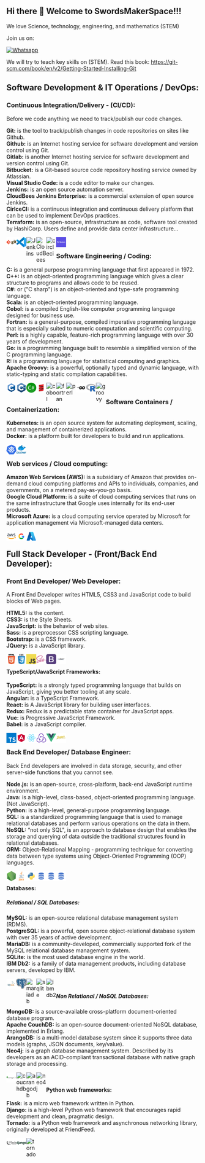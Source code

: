 ## Hi there 👋 Welcome to SwordsMakerSpace!!!

We love Science, technology, engineering, and mathematics (STEM)

Join us on:

[![Whatsapp](https://img.shields.io/badge/WhatsApp-25D366?style=for-the-badge&logo=whatsapp&logoColor=white)](https://chat.whatsapp.com/FroxOCYrv2f3yCxueZdIkY) 

We will try to teach key skills on (STEM). Read this book: https://git-scm.com/book/en/v2/Getting-Started-Installing-Git

## Software Development & IT Operations / DevOps:

### Continuous Integration/Delivery - (CI/CD):

Before we code anything we need to track/publish our code changes. 

**Git:** is the tool to track/publish changes in code repositories on sites like Github.
<br />
**Github:** is an Internet hosting service for software development and version control using Git.
<br />
**Gitlab:** is another Internet hosting service for software development and version control using Git.
<br />
**Bitbucket:** is a Git-based source code repository hosting service owned by Atlassian. 
<br />
**Visual Studio Code:** is a code editor to make our changes.
<br />
**Jenkins:** is an open source automation server.
<br />
**CloudBees Jenkins Enterprise:** is a commercial extension of open source Jenkins.
<br />
**CirlceCI:** is a continuous integration and continuous delivery platform that can be used to implement DevOps practices.
<br />
**Terraform:** is an open-source, infrastructure as code, software tool created by HashiCorp. Users define and provide data center infrastructure...
<br />

[<img align="left" alt="Git" width="26px" src="https://raw.githubusercontent.com/github/explore/80688e429a7d4ef2fca1e82350fe8e3517d3494d/topics/git/git.png" />][git]
[<img align="left" alt="Visual Studio Code" width="26px" src="https://raw.githubusercontent.com/github/explore/80688e429a7d4ef2fca1e82350fe8e3517d3494d/topics/visual-studio-code/visual-studio-code.png" />][visualstudio]
[<img align="left" alt="Jenkins" width="26px" src="https://upload.wikimedia.org/wikipedia/commons/thumb/e/e9/Jenkins_logo.svg/1200px-Jenkins_logo.svg.png" />][jenkins]
[<img align="left" alt="CloudBees" width="26px" src="https://avatars.githubusercontent.com/u/18043353?s=200&v=4" />][cloudbees]
[<img align="left" alt="circleci" width="26px" src="https://avatars.githubusercontent.com/u/1231870?s=200&v=4" />][circleci]
[<img align="left" alt="terraform" width="26px" src="https://raw.githubusercontent.com/github/explore/80688e429a7d4ef2fca1e82350fe8e3517d3494d/topics/terraform/terraform.png" />][terraform]

<br />

### Software Engineering / Coding:
**C:** is a general purpose programming language that first appeared in 1972.
<br/>
**C++:** is an object-oriented programming language which gives a clear structure to programs and allows code to be reused.
<br/>
**C#:** or ("C sharp") is an object-oriented and type-safe programming language.
<br/>
**Scala:** is an object-oriented programming language.
<br />
**Cobol:** is a compiled English-like computer programming language designed for business use.
<br />
**Fortran:** is a general-purpose, compiled imperative programming language that is especially suited to numeric computation and scientific computing.
<br />
**Perl:** is a highly capable, feature-rich programming language with over 30 years of development.
<br />
**Go:** is a programming language built to resemble a simplified version of the C programming language.
<br />
**R:** is a programming language for statistical computing and graphics.
<br />
**Apache Groovy:** is a powerful, optionally typed and dynamic language, with static-typing and static compilation capabilities.

[<img align="left" alt="c" width="26px" src="https://raw.githubusercontent.com/github/explore/f3e22f0dca2be955676bc70d6214b95b13354ee8/topics/c/c.png"/>][c]
[<img align="left" alt="cpp" width="26px" src="https://raw.githubusercontent.com/github/explore/180320cffc25f4ed1bbdfd33d4db3a66eeeeb358/topics/cpp/cpp.png"/>][cpp]
[<img align="left" alt="c#" width="26px" src="https://raw.githubusercontent.com/github/explore/80688e429a7d4ef2fca1e82350fe8e3517d3494d/topics/csharp/csharp.png"/>][c#]
[<img align="left" alt="scala" width="26px" src="https://raw.githubusercontent.com/github/explore/80688e429a7d4ef2fca1e82350fe8e3517d3494d/topics/scala/scala.png"/>][scala]
[<img align="left" alt="cobol" width="26px" src="https://static.javatpoint.com/tutorial/cobol/images/cobol-tutorial.png"/>][cobol]
[<img align="left" alt="fortran" width="26px" src="https://upload.wikimedia.org/wikipedia/commons/thumb/b/b8/Fortran_logo.svg/1200px-Fortran_logo.svg.png"/>][fortran]
[<img align="left" alt="perl" width="26px" src="https://upload.wikimedia.org/wikipedia/en/thumb/5/56/Perl_language_logo.svg/120px-Perl_language_logo.svg.png"/>][perl]
[<img align="left" alt="go" width="26px" src="https://raw.githubusercontent.com/github/explore/80688e429a7d4ef2fca1e82350fe8e3517d3494d/topics/go/go.png"/>][go]
[<img align="left" alt="r" width="26px" src="https://raw.githubusercontent.com/github/explore/80688e429a7d4ef2fca1e82350fe8e3517d3494d/topics/r/r.png"/>][r]
[<img align="left" alt="groovy" width="26px" src="https://raw.githubusercontent.com/groovy/artwork/master/medium.png"/>][groovy]


<br />

### Software Containers / Containerization:

**Kubernetes:** is an open source system for automating deployment, scaling, and management of containerized applications.
<br />
**Docker:** is a platform built for developers to build and run applications.

[<img align="left" alt="kubernetes" width="26px" src="https://raw.githubusercontent.com/github/explore/01ea2a586e5da744792d0ccfce2f68b861f29301/topics/kubernetes/kubernetes.png"/>][kubernetes]
[<img align="left" alt="docker" width="26px" src="https://raw.githubusercontent.com/github/explore/80688e429a7d4ef2fca1e82350fe8e3517d3494d/topics/docker/docker.png"/>][docker]

<br />

### Web services / Cloud computing:

**Amazon Web Services (AWS):** is a subsidiary of Amazon that provides on-demand cloud computing platforms and APIs to individuals, companies, and governments, on a metered pay-as-you-go basis.
<br />
**Google Cloud Platform:** is a suite of cloud computing services that runs on the same infrastructure that Google uses internally for its end-user products.
<br />
**Microsoft Azure:** is a cloud computing service operated by Microsoft for application management via Microsoft-managed data centers.
<br />

[<img align="left" alt="aws" width="26px" src="https://raw.githubusercontent.com/github/explore/fbceb94436312b6dacde68d122a5b9c7d11f9524/topics/aws/aws.png"/>][aws]
[<img align="left" alt="gcp" width="26px" src="https://raw.githubusercontent.com/github/explore/80688e429a7d4ef2fca1e82350fe8e3517d3494d/topics/google/google.png"/>][gcp]
[<img align="left" alt="azure" width="26px" src="https://raw.githubusercontent.com/github/explore/eaef8552d8b082ffafe2bfc8a5023d47da904aac/topics/azure/azure.png"/>][azure]

<br />

## Full Stack Developer - (Front/Back End Developer):

### Front End Developer/ Web Developer:

A Front End Developer writes HTML5, CSS3 and JavaScript code to build blocks of Web pages.

**HTML5:** is the content.
<br />
**CSS3:** is the Style Sheets.
<br />
**JavaScript:** is the behavior of web sites.
<br />
**Sass:** is a preprocessor CSS scripting language.
<br />
**Bootstrap:** is a CSS framework. 
<br />
**JQuery:** is a JavaScript library.
<br />

[<img align="left" alt="HTML5" width="26px" src="https://raw.githubusercontent.com/github/explore/80688e429a7d4ef2fca1e82350fe8e3517d3494d/topics/html/html.png" />][html5]
[<img align="left" alt="CSS3" width="26px" src="https://raw.githubusercontent.com/github/explore/80688e429a7d4ef2fca1e82350fe8e3517d3494d/topics/css/css.png" />][css3]
[<img align="left" alt="JavaScript" width="26px" src="https://raw.githubusercontent.com/github/explore/80688e429a7d4ef2fca1e82350fe8e3517d3494d/topics/javascript/javascript.png" />][js]
[<img align="left" alt="Sass" width="26px" src="https://raw.githubusercontent.com/github/explore/80688e429a7d4ef2fca1e82350fe8e3517d3494d/topics/sass/sass.png" />][sass]
[<img align="left" alt="bootstrap" width="26px" src="https://raw.githubusercontent.com/github/explore/80688e429a7d4ef2fca1e82350fe8e3517d3494d/topics/bootstrap/bootstrap.png">][bootstrap]
[<img align="left" alt="jquery" width="26px" src="https://raw.githubusercontent.com/github/explore/80688e429a7d4ef2fca1e82350fe8e3517d3494d/topics/jquery/jquery.png" >][jquery]

<br />

#### TypeScript/JavaScript Frameworks:

**TypeScript:** is a strongly typed programming language that builds on JavaScript, giving you better tooling at any scale.
<br />
**Angular:** is a TypeScript Framework.
<br />
**React:** is A JavaScript library for building user interfaces.
<br />
**Redux:** Redux is a predictable state container for JavaScript apps.
<br />
**Vue:** is Progressive JavaScript Framework.
<br />
**Babel:** is a JavaScript compiler.


[<img align="left" alt="typescript" width="26px" src="https://raw.githubusercontent.com/github/explore/80688e429a7d4ef2fca1e82350fe8e3517d3494d/topics/typescript/typescript.png">][typescript]
[<img align="left" alt="angular" width="26px" src="https://raw.githubusercontent.com/github/explore/80688e429a7d4ef2fca1e82350fe8e3517d3494d/topics/angular/angular.png">][angular]
[<img align="left" alt="react" width="26px" src="https://raw.githubusercontent.com/github/explore/80688e429a7d4ef2fca1e82350fe8e3517d3494d/topics/react/react.png">][react]
[<img align="left" alt="redux" width="26px" src="https://raw.githubusercontent.com/github/explore/80688e429a7d4ef2fca1e82350fe8e3517d3494d/topics/redux/redux.png">][redux]
[<img align="left" alt="vue" width="26px" src="https://raw.githubusercontent.com/github/explore/80688e429a7d4ef2fca1e82350fe8e3517d3494d/topics/vue/vue.png">][vue]
[<img align="left" alt="babel" width="26px" src="https://raw.githubusercontent.com/github/explore/cb39e2385dfcec8a661d01bfacff6b1e33bbaa9d/topics/babel/babel.png">][babel]


<br />

### Back End Developer/ Database Engineer:

Back End developers are involved in data storage, security, and other server-side functions that you cannot see.

**Node.js:** is an open-source, cross-platform, back-end JavaScript runtime environment.
<br />
**Java:** is a high-level, class-based, object-oriented programming language. (Not JavaScript).
<br />
**Python:** is a high-level, general-purpose programming language.
<br />
**SQL:** is a standardized programming language that is used to manage relational databases and perform various operations on the data in them.
<br />
**NoSQL:** “not only SQL", is an approach to database design that enables the storage and querying of data outside the traditional structures found in relational databases.
<br />
**ORM:** Object–Relational Mapping - programming technique for converting data between type systems using Object-Oriented Programming (OOP) languages.
<br />

[<img align="left" alt="Node.js" width="26px" src="https://raw.githubusercontent.com/github/explore/80688e429a7d4ef2fca1e82350fe8e3517d3494d/topics/nodejs/nodejs.png" />][Node.js]
[<img align="left" alt="java" width="26px" src="https://raw.githubusercontent.com/github/explore/5b3600551e122a3277c2c5368af2ad5725ffa9a1/topics/java/java.png" />][java]
[<img align="left" alt="python" width="26px" src="https://raw.githubusercontent.com/github/explore/80688e429a7d4ef2fca1e82350fe8e3517d3494d/topics/python/python.png" />][python]
[<img align="left" alt="sql" width="26px" src="https://raw.githubusercontent.com/github/explore/80688e429a7d4ef2fca1e82350fe8e3517d3494d/topics/sql/sql.png" />][sql]
[<img align="left" alt="nosql" width="26px" src="https://raw.githubusercontent.com/github/explore/80688e429a7d4ef2fca1e82350fe8e3517d3494d/topics/sql/sql.png" />][nosql]
[<img align="left" alt="orm" width="26px" src="https://raw.githubusercontent.com/github/explore/80688e429a7d4ef2fca1e82350fe8e3517d3494d/topics/sql/sql.png" />][orm]

<br />

#### Databases:

##### Relational / SQL Databases:

**MySQL:** is an open-source relational database management system (RDMS).
<br />
**PostgreSQL:** is a powerful, open source object-relational database system with over 35 years of active development.
<br />
**MariaDB:** is a community-developed, commercially supported fork of the MySQL relational database management system.
<br />
**SQLite:** is the most used database engine in the world.
<br />
**IBM Db2:** is a family of data management products, including database servers, developed by IBM. 
<br />

[<img align="left" alt="mysql" width="26px" src="https://raw.githubusercontent.com/github/explore/80688e429a7d4ef2fca1e82350fe8e3517d3494d/topics/mysql/mysql.png"/>][mysql]
[<img align="left" alt="postgresql" width="26px" src="https://raw.githubusercontent.com/github/explore/80688e429a7d4ef2fca1e82350fe8e3517d3494d/topics/postgresql/postgresql.png"/>][postgresql]
[<img align="left" alt="mariadb" width="26px" src="https://mariadb.com/wp-content/uploads/2019/11/mariadb-logo-vertical_blue.svg"/>][mariadb]
[<img align="left" alt="sqlite" width="26px" src="https://upload.wikimedia.org/wikipedia/commons/thumb/3/38/SQLite370.svg/220px-SQLite370.svg.png"/>][sqlite]
[<img align="left" alt="ibmdb2" width="26px" src="https://d22e4d61ky6061.cloudfront.net/sites/default/files/IBM%20DB2_1.png"/>][ibmdb2]

<br />

##### Non Relational / NoSQL Databases:

**MongoDB:** is a source-available cross-platform document-oriented database program. 
<br />
**Apache CouchDB:** is an open-source document-oriented NoSQL database, implemented in Erlang.
<br />
**ArangoDB:** is a multi-model database system since it supports three data models (graphs, JSON documents, key/value).
<br />
**Neo4j:** is a graph database management system. Described by its developers as an ACID-compliant transactional database with native graph storage and processing.
<br />


[<img align="left" alt="mongodb" width="26px" src="https://raw.githubusercontent.com/github/explore/80688e429a7d4ef2fca1e82350fe8e3517d3494d/topics/mongodb/mongodb.png"/>][mongodb]
[<img align="left" alt="couchdb" width="26px" src="https://couchdb.apache.org/image/couch@2x.png"/>][couchdb]
[<img align="left" alt="arangodb" width="26px" src="https://www.arangodb.com/wp-content/themes/cleanlab/images/logo_main.png"/>][arangodb]
[<img align="left" alt="neo4j" width="26px" src="https://dist.neo4j.com/wp-content/uploads/20210423072428/neo4j-logo-2020-1.svg"/>][neo4j]

<br />

#### Python web frameworks:

**Flask:** is a micro web framework written in Python.
<br />
**Django:** is a high-level Python web framework that encourages rapid development and clean, pragmatic design. 
<br />
**Tornado:** is a Python web framework and asynchronous networking library, originally developed at FriendFeed.
<br />

[<img align="left" alt="flask" width="26px" src="https://raw.githubusercontent.com/github/explore/80688e429a7d4ef2fca1e82350fe8e3517d3494d/topics/flask/flask.png" />][flask]
[<img align="left" alt="django" width="26px" src="https://raw.githubusercontent.com/github/explore/7456fdff59816d37ef383a6c8f32a26ff7332db2/topics/django/django.png" />][django]
[<img align="left" alt="tornado" width="26px" src="https://avatars.githubusercontent.com/u/7468980?s=200&v=4" />][tornado]

<br />

<!-- Continuous Integration/Delivery - (CI/CD) -->
[git]: https://github.com/git/git
[visualstudio]: https://code.visualstudio.com/
[jenkins]: https://www.jenkins.io/
[cloudbees]: https://www.cloudbees.com/
[circleci]: https://circleci.com/
[terraform]: https://www.terraform.io/

<!-- Software Engineering -->
[c]: https://github.com/swordsmakerspace/C
[cpp]: https://isocpp.org/ 
[c#]: https://en.wikipedia.org/wiki/C_Sharp_(programming_language)
[scala]: https://github.com/paulmcquad/Scala
[cobol]: https://github.com/swordsmakerspace/Cobol
[fortran]: https://github.com/swordsmakerspace/Fortran
[perl]: https://github.com/swordsmakerspace/Perl
[go]: https://golang.org/
[r]: https://www.r-project.org/
[groovy]: https://groovy-lang.org/

<!-- Software Containers -->
[kubernetes]: https://kubernetes.io/
[docker]: https://www.docker.com/

<!-- Web services / Cloud computing -->
[aws]: https://aws.amazon.com/
[gcp]: https://cloud.google.com/
[azure]: https://azure.microsoft.com/en-us/


<!-- Front End Developer/ Web Developer: -->

[html5]: https://github.com/swordsmakerspace/HTML
[css3]: https://github.com/swordsmakerspace/CSS
[js]: https://github.com/swordsmakerspace/javascript
[sass]: https://github.com/swordsmakerspace/SASS
[bootstrap]: https://getbootstrap.com/
[jquery]: https://github.com/swordsmakerspace/JQuery

<!-- TypeScript/JavaScript Frameworks -->

[typescript]: https://www.typescriptlang.org/
[angular]: https://angular.io/
[react]: https://reactjs.org/
[redux]: https://redux.js.org/
[vue]: https://vuejs.org/
[babel]: https://babeljs.io/

<!-- Backend Tools -->
[Node.js]: https://nodejs.org/en/
[java]: https://www.java.com/en/
[python]: https://www.python.org/
[sql]: https://en.wikipedia.org/wiki/SQL
[nosql]: https://en.wikipedia.org/wiki/NoSQL
[orm]: https://en.wikipedia.org/wiki/Object-relational_mapping

<!-- Databases -->

<!-- Relational / SQL Databases -->
[mysql]: https://www.mysql.com/
[postgresql]: https://www.postgresql.org/
[mariadb]: https://mariadb.org/
[sqlite]: https://sqlite.org/index.html
[ibmdb2]: https://www.ibm.com/ie-en/products/db2

<!-- Non Relational / NoSQL Databases -->
[mongodb]: https://www.mongodb.com/
[couchdb]: https://couchdb.apache.org/
[arangodb]: http://arangodb.com/
[neo4j]: https://neo4j.com/

<!-- Python Web Frameworks -->
[flask]: https://flask.palletsprojects.com/en/2.2.x/
[django]: https://www.djangoproject.com/
[tornado]: https://www.tornadoweb.org/en/stable/


<!--

**Here are some ideas to get you started:**

🙋‍♀️ A short introduction - what is your organization all about?
🌈 Contribution guidelines - how can the community get involved?
👩‍💻 Useful resources - where can the community find your docs? Is there anything else the community should know?
🍿 Fun facts - what does your team eat for breakfast?
🧙 Remember, you can do mighty things with the power of [Markdown](https://docs.github.com/github/writing-on-github/getting-started-with-writing-and-formatting-on-github/basic-writing-and-formatting-syntax)
-->
